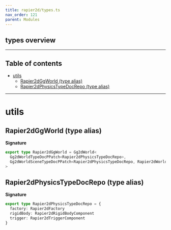 ```yaml
---
title: rapier2d/types.ts
nav_order: 121
parent: Modules
---
```


## types overview

---

<h2 class="text-delta">Table of contents</h2>

- [utils](#utils)
  - [Rapier2dGgWorld (type alias)](#rapier2dggworld-type-alias)
  - [Rapier2dPhysicsTypeDocRepo (type alias)](#rapier2dphysicstypedocrepo-type-alias)

---

# utils

## Rapier2dGgWorld (type alias)

**Signature**

```ts
export type Rapier2dGgWorld = Gg2dWorld<
  Gg2dWorldTypeDocPPatch<Rapier2dPhysicsTypeDocRepo>,
  Gg2dWorldSceneTypeDocPPatch<Rapier2dPhysicsTypeDocRepo, Rapier2dWorldComponent>
>
```

## Rapier2dPhysicsTypeDocRepo (type alias)

**Signature**

```ts
export type Rapier2dPhysicsTypeDocRepo = {
  factory: Rapier2dFactory
  rigidBody: Rapier2dRigidBodyComponent
  trigger: Rapier2dTriggerComponent
}
```
